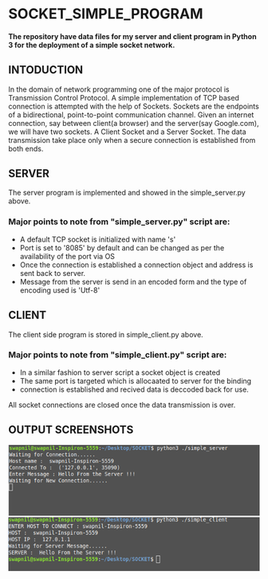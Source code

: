 # SOCKET_SIMPLE_PROGRAM
#### The repository have data files for my server and client program in Python 3 for the deployment of a simple socket network.
## INTODUCTION
In the domain of network programming one of the major protocol is Transmission Control Protocol. A simple implementation of TCP based connection is attempted with the help of Sockets.
Sockets are the endpoints of a bidirectional, point-to-point communication channel. Given an internet connection, say between client(a browser) and the server(say Google.com), we will have two sockets. A Client Socket and a Server Socket.
The data transmission take place only when a secure connection is established from both ends.

## SERVER
The server program is implemented and showed in the simple_server.py above.

### Major points to note from "simple_server.py" script are:
- A default TCP socket is initialized with name 's'
- Port is set to '8085' by default and can be changed as per the availability of the port via OS
- Once the connection is established a connection object and address is sent back to server.
- Message from the server is send in an encoded form and the type of encoding used is 'Utf-8'

## CLIENT
The client side program is stored in simple_client.py above.

### Major points to note from "simple_client.py" script are:
- In a similar fashion to server script a socket object is created
- The same port is targeted which is allocaated to server for the binding
- connection is established and recived data is deccoded back for use.

All socket connections are closed once the data transmission is over.
## OUTPUT SCREENSHOTS
![](images/server.png)
![](images/client.png)
